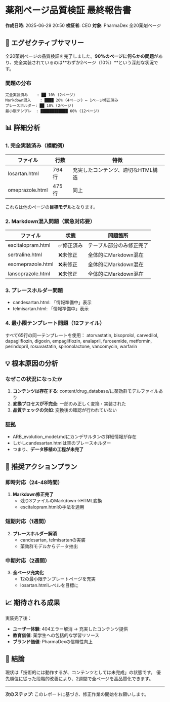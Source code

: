 # 薬剤ページ品質検証 最終報告書
**作成日時**: 2025-06-29 20:50
**検証者**: CEO
**対象**: PharmaDex 全20薬剤ページ

## 🎯 エグゼクティブサマリー

全20薬剤ページの品質検証を完了しました。**90%のページに何らかの問題**があり、完全実装されているのは**わずか2ページ（10%）**という深刻な状況です。

### 問題の分布
```
完全実装済み    : ██ 10% (2ページ)
Markdown混入    : ████ 20% (4ページ) ← 1ページ修正済み
プレースホルダー: ██ 10% (2ページ)
最小限テンプレ  : ████████████ 60% (12ページ)
```

## 📊 詳細分析

### 1. 完全実装済み（模範例）
| ファイル | 行数 | 特徴 |
|---------|------|------|
| losartan.html | 764行 | 充実したコンテンツ、適切なHTML構造 |
| omeprazole.html | 475行 | 同上 |

これらは他のページの**目標モデル**となります。

### 2. Markdown混入問題（緊急対応要）
| ファイル | 状態 | 問題箇所 |
|---------|------|----------|
| escitalopram.html | ✅修正済み | テーブル部分のみ修正完了 |
| sertraline.html | ❌未修正 | 全体的にMarkdown混在 |
| esomeprazole.html | ❌未修正 | 全体的にMarkdown混在 |
| lansoprazole.html | ❌未修正 | 全体的にMarkdown混在 |

### 3. プレースホルダー問題
- candesartan.html: 「情報準備中」表示
- telmisartan.html: 「情報準備中」表示

### 4. 最小限テンプレート問題（12ファイル）
すべて65行の同一テンプレートを使用：
atorvastatin, bisoprolol, carvedilol, dapagliflozin, digoxin, 
empagliflozin, enalapril, furosemide, metformin, perindopril, 
rosuvastatin, spironolactone, vancomycin, warfarin

## 💡 根本原因の分析

### なぜこの状況になったか
1. **コンテンツは存在する**: content/drug_database/に薬効群モデルファイルあり
2. **変換プロセスが不完全**: 一部のみ正しく変換・実装された
3. **品質チェックの欠如**: 変換後の確認が行われていない

### 証拠
- ARB_evolution_model.mdにカンデサルタンの詳細情報が存在
- しかしcandesartan.htmlは空のプレースホルダー
- つまり、**データ移植の工程が未完了**

## 🚀 推奨アクションプラン

### 即時対応（24-48時間）
1. **Markdown修正完了**
   - 残り3ファイルのMarkdown→HTML変換
   - escitalopram.htmlの手法を適用

### 短期対応（1週間）
2. **プレースホルダー解消**
   - candesartan, telmisartanの実装
   - 薬効群モデルからデータ抽出

### 中期対応（2週間）
3. **全ページ充実化**
   - 12の最小限テンプレートページを充実
   - losartan.htmlレベルを目標に

## 📈 期待される成果

実装完了後：
- **ユーザー体験**: 404エラー解消 → 充実したコンテンツ提供
- **教育価値**: 薬学生への包括的な学習リソース
- **ブランド価値**: PharmaDexの信頼性向上

## 🔔 結論

現状は「技術的には動作するが、コンテンツとしては未完成」の状態です。
優先順位に従った段階的改善により、2週間で全ページを高品質化できます。

---
**次のステップ**: このレポートに基づき、修正作業の開始をお願いします。